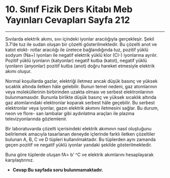 # 10. Sınıf Fizik Ders Kitabı Meb Yayınları Cevapları Sayfa 212

---

Sıvılarda elektrik akımı, sıvı içindeki iyonlar aracılığıyla gerçekleşir. Şekil 3.7’de tuz ile sudan oluşan bir çözelti gösterilmektedir. Bu çözelti anot ve katot elokt- rotlar aracılığı ile üretece bağlandığında tuz, pozitif yüklü sodyum (Na+) iyonları ile negatif elektrik yüklü klor (CI-) iyonlarına ayrılır. Pozitif yüklü iyonların (katyonlar) negatif kutba (katot), negatif yüklü iyonların (anyonlar) pozitif kutba (anot) doğru hareket etmesiyle elektrik akımı oluşur.

 Normal koşullarda gazlar, elektriği iletmez ancak düşük basınç ve yüksek sıcaklık altında iletken hâle gelebilir. Bunun temel nedeni, gaz atomlarının veya moleküllerinin birbirinden uzakta olması ve serbest elektronlarının bulunmamasıdır. Bununla birlikte düşük basınç ve yüksek sıcaklık altında gaz atomlarındaki elektronlar koparak serbest hâle geçebilir. Bu serbest elektronlar veya iyonlar, gazın elektrik akımını iletmesini sağlar. Bu durum, neon ve flore- san lambalar gibi aydınlatma araçları ile plazma televizyonlarında gözlemlenir.

Bir laboratuvarda çözelti içerisindeki elektrik akımının nasıl oluştuğunu belirlemek amacıyla tasarlanan deneyde içlerinde farklı iletken çözeltiler bulunan A, B, C ve D tüpleri kullanılmaktadır. Bu tüplerden aynı zamanda geçen pozitif ve negatif yüklü iyonlar yandaki şekilde gösterilmektedir.

 Buna göre tüplerde oluşan fA> b’ ^C ve elektrik akımlarını hesaplayarak karşılaştırınız.

-   **Cevap**:**Bu sayfada soru bulunmamaktadır.**